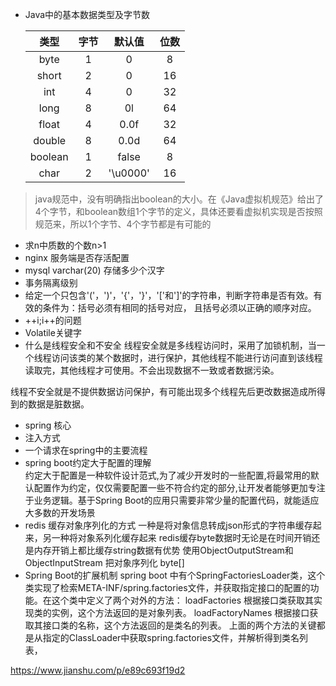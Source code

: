 
* Java中的基本数据类型及字节数  


    | 类型| 字节| 默认值| 位数|
    |:--:|:---:|:---:|:---:|
    |byte |1 | 0 | 8|
    |short| 2| 0 | 16|
    |int  |4 |0| 32|
    |long |8 | 0l| 64|
    |float|4| 0.0f|32|
    |double |8| 0.0d|64|
    |boolean|1|false|8|
    |char|2|'\u0000'| 16|


> java规范中，没有明确指出boolean的大小。在《Java虚拟机规范》给出了4个字节，和boolean数组1个字节的定义，具体还要看虚拟机实现是否按照规范来，所以1个字节、4个字节都是有可能的

* 求n中质数的个数n>1
* nginx 服务端是否存活配置
* mysql varchar(20) 存储多少个汉字
* 事务隔离级别
* 给定一个只包含'('，')'，'{'，'}'，'['和']'的字符串，判断字符串是否有效。有效的条件为：括号必须有相同的括号对应， 且括号必须以正确的顺序对应。
* ++i;i++的问题
* Volatile关键字
* 什么是线程安全和不安全
线程安全就是多线程访问时，采用了加锁机制，当一个线程访问该类的某个数据时，进行保护，其他线程不能进行访问直到该线程读取完，其他线程才可使用。不会出现数据不一致或者数据污染。

线程不安全就是不提供数据访问保护，有可能出现多个线程先后更改数据造成所得到的数据是脏数据。
* spring 核心
* 注入方式
* 一个请求在spring中的主要流程
* spring boot约定大于配置的理解  
   约定大于配置是一种软件设计范式,为了减少开发时的一些配置,将最常用的默认配置作为约定，仅仅需要配置一些不符合约定的部分,让开发者能够更加专注于业务逻辑。基于Spring Boot的应用只需要非常少量的配置代码，就能适应大多数的开发场景
* redis 缓存对象序列化的方式
一种是将对象信息转成json形式的字符串缓存起来，另一种将对象系列化缓存起来
redis缓存byte数据时无论是在时间开销还是内存开销上都比缓存string数据有优势 使用ObjectOutputStream和ObjectInputStream 把对象序列化 byte[]
* Spring Boot的扩展机制
spring boot 中有个SpringFactoriesLoader类，这个类实现了检索META-INF/spring.factories文件，并获取指定接口的配置的功能。在这个类中定义了两个对外的方法：
loadFactories 根据接口类获取其实现类的实例，这个方法返回的是对象列表。 
loadFactoryNames 根据接口获取其接口类的名称，这个方法返回的是类名的列表。 
上面的两个方法的关键都是从指定的ClassLoader中获取spring.factories文件，并解析得到类名列表，

https://www.jianshu.com/p/e89c693f19d2